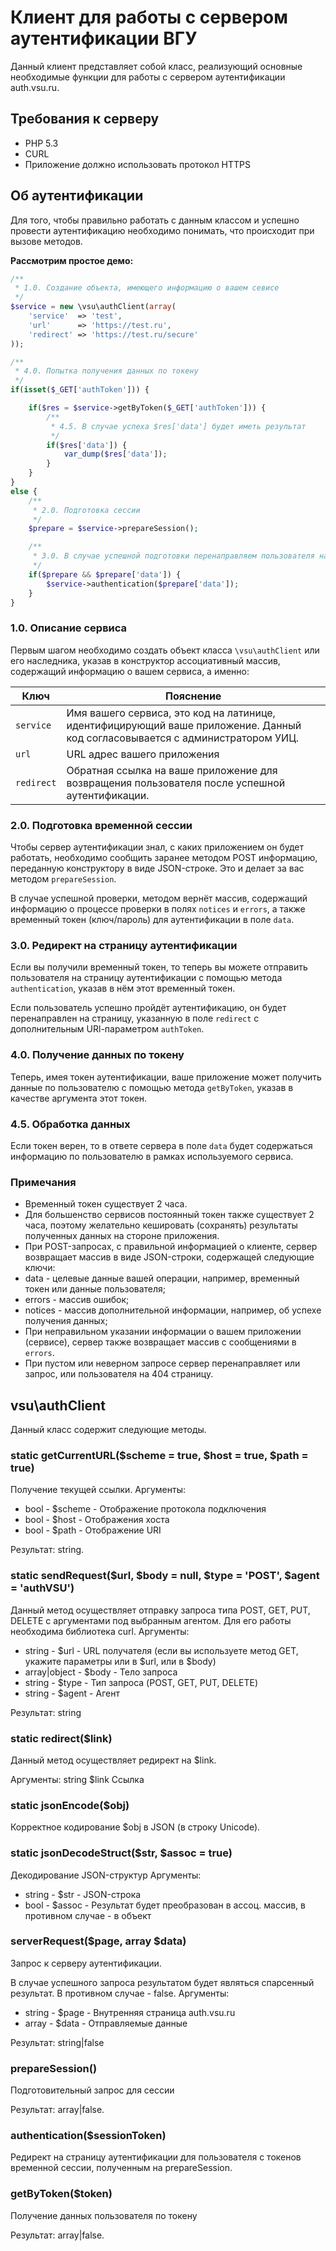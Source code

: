 # Клиент для работы с сервером аутентификации ВГУ #

Данный клиент представляет собой класс, реализующий основные необходимые функции для работы с сервером аутентификации auth.vsu.ru.

## Требования к серверу ##

* PHP 5.3
* CURL
* Приложение должно использовать протокол HTTPS

## Об аутентификации ##

Для того, чтобы правильно работать с данным классом и успешно провести аутентификацию необходимо понимать, что происходит при вызове методов.

**Рассмотрим простое демо:**
~~~~php
/**
 * 1.0. Создание объекта, имеющего информацию о вашем севисе
 */
$service = new \vsu\authClient(array(
    'service'  => 'test',
    'url'      => 'https://test.ru',
    'redirect' => 'https://test.ru/secure'
));

/**
 * 4.0. Попытка получения данных по токену
 */
if(isset($_GET['authToken'])) {

    if($res = $service->getByToken($_GET['authToken'])) {
        /**
         * 4.5. В случае успеха $res['data'] будет иметь результат
         */
        if($res['data']) {
            var_dump($res['data']);
        }
    }
}
else {
    /**
     * 2.0. Подготовка сессии
     */
    $prepare = $service->prepareSession();

    /**
     * 3.0. В случае успешной подготовки перенаправляем пользователя на страницу аутентификации
     */
    if($prepare && $prepare['data']) {
        $service->authentication($prepare['data']);
    }
}
~~~~

### 1.0. Описание сервиса ###

Первым шагом необходимо создать объект класса `\vsu\authClient` или его наследника, указав в конструктор ассоциативный массив,
содержащий информацию о вашем сервиса, а именно:

Ключ       | Пояснение
---------  | -----------------------------------------------------------------------------------------------------------------------------
`service`  | Имя вашего сервиса, это код на латинице, идентифицирующий ваше приложение. Данный код согласовывается с администратором УИЦ.
`url`      | URL адрес вашего приложения
`redirect` | Обратная ссылка на ваше приложение для возвращения пользователя после успешной аутентификации.

### 2.0. Подготовка временной сессии ###

Чтобы сервер аутентификации знал, с каких приложением он будет работать, необходимо сообщить заранее методом POST информацию, переданную конструктору в виде JSON-строке. 
Это и делает за вас методом `prepareSession`.

В случае успешной проверки, методом вернёт массив, содержащий информацию о процессе проверки в полях `notices` и `errors`,
а также временный токен (ключ/пароль) для аутентификации в поле `data`.

### 3.0. Редирект на страницу аутентификации ###

Если вы получили временный токен, то теперь вы можете отправить пользователя на страницу аутентификации с помощью метода `authentication`, указав в нём этот временный токен.

Если пользователь успешно пройдёт аутентификацию, он будет перенаправлен на страницу, указанную в поле `redirect` с дополнительным URl-параметром `authToken`.

### 4.0. Получение данных по токену ###

Теперь, имея токен аутентификации, ваше приложение может получить данные по пользователю с помощью метода `getByToken`, указав в качестве аргумента этот токен.

### 4.5. Обработка данных ###

Если токен верен, то в ответе сервера в поле `data` будет содержаться информацию по пользователю в рамках используемого сервиса.

### Примечания ###

* Временный токен существует 2 часа.
* Для большенство сервисов постоянный токен также существует 2 часа, поэтому желательно кешировать (сохранять) результаты полученных данных на стороне приложения.
* При POST-запросах, с правильной информацией о клиенте, сервер возвращает массив в виде JSON-строки, содержащей следующие ключи:
 * data    - целевые данные вашей операции, например, временный токен или данные пользователя;
 * errors  - массив ошибок;
 * notices - массив дополнительной информации, например, об успехе получения данных;
* При неправильном указании информации о вашем приложении (сервисе), сервер также возвращает массив с сообщениями в `errors`.
* При пустом или неверном запросе сервер перенаправляет или запрос, или пользователя на 404 страницу.

## vsu\authClient ##

Данный класс содержит следующие методы.

### static getCurrentURL($scheme = true, $host = true, $path = true) ###

Получение текущей ссылки. 
Аргументы:

* bool - $scheme - Отображение протокола подключения
* bool - $host   - Отображения хоста
* bool - $path   - Отображение URI

Результат: string.

### static sendRequest($url, $body = null, $type = 'POST', $agent = 'authVSU') ###

Данный метод осуществляет отправку запроса типа POST, GET, PUT, DELETE с аргументами под выбранным агентом. 
Для его работы необходима библиотека curl. 
Аргументы:

* string       - $url   - URL получателя (если вы используете метод GET, укажите параметры или в $url, или в $body)
* array|object - $body  - Тело запроса
* string       - $type  - Тип запроса (POST, GET, PUT, DELETE)
* string       - $agent - Агент

Результат: string

### static redirect($link) ###

Данный метод осуществляет редирект на $link.

Аргументы: string $link Ссылка

### static jsonEncode($obj) ###

Корректное кодирование $obj в JSON (в строку Unicode).

### static jsonDecodeStruct($str, $assoc = true) ###

Декодирование JSON-структур
Аргументы: 

* string - $str   - JSON-строка
* bool   - $assoc - Результат будет преобразован в ассоц. массив, в противном случае - в объект

### serverRequest($page, array $data) ###

Запрос к серверу аутентификации.

В случае успешного запроса результатом будет являться спарсенный результат. В противном случае - false. 
Аргументы:

* string - $page - Внутренняя страница auth.vsu.ru
* array  - $data - Отправляемые данные

Результат: string|false

### prepareSession() ###

Подготовительный запрос для сессии

Результат: array|false.

### authentication($sessionToken) ###

Редирект на страницу аутентификации для пользователя с токенов временной сессии, полученным на prepareSession.


### getByToken($token) ###

Получение данных пользователя по токену

Результат: array|false.